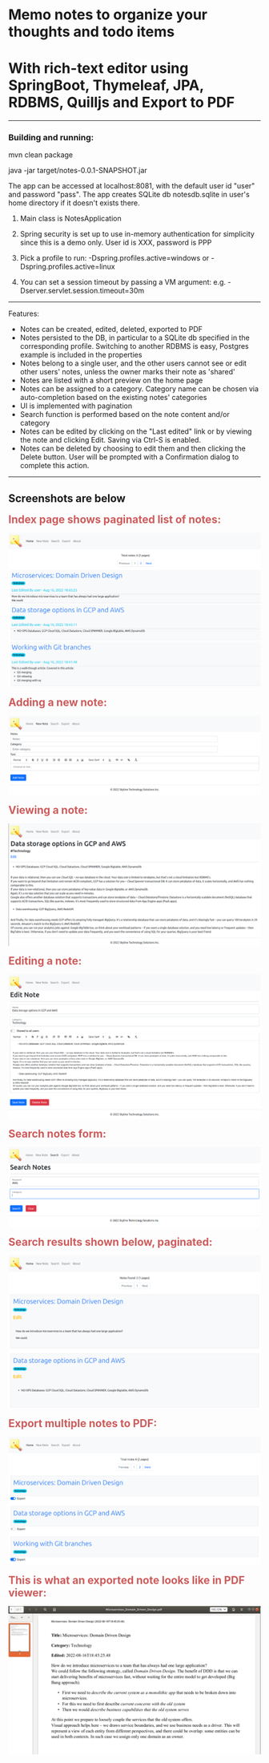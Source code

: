 # Memo notes to organize your thoughts and todo items
# With rich-text editor using SpringBoot, Thymeleaf, JPA, RDBMS, Quilljs and Export to PDF

----

### Building and running:
mvn clean package

java -jar target/notes-0.0.1-SNAPSHOT.jar


The app can be accessed at localhost:8081, with the default user id "user" and password "pass". The app creates SQLite db notesdb.sqlite in user's home directory if it doesn't exists there.

1. Main class is NotesApplication

2. Spring security is set up to use in-memory authentication for simplicity since this is a demo only. User id is XXX, password is PPP

3. Pick a profile to run:
-Dspring.profiles.active=windows
or -Dspring.profiles.active=linux

4. You can set a session timeout by passing a VM argument: 
e.g. -Dserver.servlet.session.timeout=30m





----

Features:
- Notes can be created, edited, deleted, exported to PDF
- Notes persisted to the DB, in particular to a SQLite db specified in the corresponding profile. Switching to another RDBMS is easy, Postgres example is included in the properties
- Notes belong to a single user, and the other users cannot see or edit other users' notes, unless the owner marks their note as 'shared'
- Notes are listed with a short preview on the home page
- Notes can be assigned to a category. Category name can be chosen via auto-completion based on the existing notes' categories
- UI is implemented with pagination
- Search function is performed based on the note content and/or category
- Notes can be edited by clicking on the "Last edited" link or by viewing the note and clicking Edit. Saving via Ctrl-S is enabled.
- Notes can be deleted by choosing to edit them and then clicking the Delete button. User will be prompted with a Confirmation dialog to complete this action.


----
Screenshots are below
----

<span style="color:IndianRed; font-size: 150%; font-weight: bold;"> Index page shows paginated list of notes:</span>

![Alt text](index.png?raw=true "Index page, listing notes - paginated")

<span style="color:IndianRed; font-size: 150%; font-weight: bold;"> Adding a new note:</span>

![Alt text](new_note.png?raw=true "Adding new note")

<span style="color:IndianRed; font-size: 150%; font-weight: bold;"> Viewing a note:</span>

![Alt text](viewing-note.png?raw=true "Viewing a note")

<span style="color:IndianRed; font-size: 150%; font-weight: bold;"> Editing a note:</span>

![Alt text](edit-note.png?raw=true "Editing a note")

<span style="color:IndianRed; font-size: 150%; font-weight: bold;"> Search notes form:</span>

![Alt text](search1.png?raw=true "Search notes")

<span style="color:IndianRed; font-size: 150%; font-weight: bold;"> Search results shown below, paginated:</span>

![Alt text](search-results.png?raw=true "Search results - paginated")

<span style="color:IndianRed; font-size: 150%; font-weight: bold;"> Export multiple notes to PDF:</span>

![Alt text](export-to-pdf.png?raw=true "Export multiple notes to PDF")

<span style="color:IndianRed; font-size: 150%; font-weight: bold;"> This is what an exported note looks like in PDF viewer:</span>

![Alt text](exported-note.png?raw=true "Exported note in PDF viewer")


